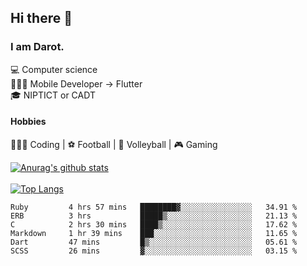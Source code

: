 ## Hi there 👋

### I am Darot.

💻 Computer science <br>
🧑🏻‍💻 Mobile Developer -> Flutter<br>
🎓 NIPTICT or CADT<br>

#### Hobbies 
🧑🏻‍💻 Coding  |  ⚽️ Football | 🏐 Volleyball | 🎮 Gaming<br>

<!-- [![Darot's GitHub stats](https://github-readme-stats.vercel.app/api?username=darot-chen)](https://github.com/darot-chen/github-readme-stats) -->
<!--
**darot-chen/darot-chen** is a ✨ _special_ ✨ repository because its `README.md` (this file) appears on your GitHub profile.

Here are some ideas to get you started:

- 🔭 I’m currently working on ...
- 🌱 I’m currently learning ...
- 👯 I’m looking to collaborate on ...
- 🤔 I’m looking for help with ...
- 💬 Ask me about ...
- 📫 How to reach me: ...
- 😄 Pronouns: ...
- ⚡ Fun fact: ...
-->

[![Anurag's github stats](https://github-readme-stats.vercel.app/api?username=darot-chen&count_private=true&theme=cobalt&show_icons=true)](https://github.com/darot-chen)
</br>
</br>
[![Top Langs](https://github-readme-stats.vercel.app/api/top-langs/?username=darot-chen&layout=compact&theme=cobalt)](https://github.com/darot-chen/)


<!--START_SECTION:waka-->

```text
Ruby         4 hrs 57 mins   ████████▓░░░░░░░░░░░░░░░░   34.91 %
ERB          3 hrs           █████▒░░░░░░░░░░░░░░░░░░░   21.13 %
C            2 hrs 30 mins   ████▒░░░░░░░░░░░░░░░░░░░░   17.62 %
Markdown     1 hr 39 mins    ███░░░░░░░░░░░░░░░░░░░░░░   11.65 %
Dart         47 mins         █▒░░░░░░░░░░░░░░░░░░░░░░░   05.61 %
SCSS         26 mins         ▓░░░░░░░░░░░░░░░░░░░░░░░░   03.15 %
```

<!--END_SECTION:waka-->
